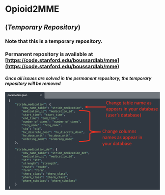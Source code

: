 # Opioid2MME

## (*Temporary Repository*)

### Note that this is a temporary repository. 
### Permanent repository is available at [https://code.stanford.edu/boussardlab/mme](https://code.stanford.edu/boussardlab/mme)
#### *Once all issues are solved in the permanent repository, the temporary repository will be removed*


![Image of Parameters File](img_parameters_file.png)
